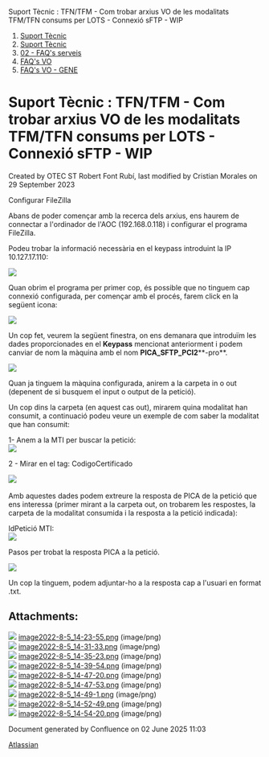 Suport Tècnic : TFN/TFM - Com trobar arxius VO de les modalitats TFM/TFN consums per LOTS - Connexió sFTP - WIP  

1.  [Suport Tècnic](index.md)
2.  [Suport Tècnic](13893782.md)
3.  [02 - FAQ's serveis](26313393.md)
4.  [FAQ's VO](28705575.md)
5.  [FAQ's VO - GENE](28705577.md)

Suport Tècnic : TFN/TFM - Com trobar arxius VO de les modalitats TFM/TFN consums per LOTS - Connexió sFTP - WIP
===============================================================================================================

Created by OTEC ST Robert Font Rubí, last modified by Cristian Morales on 29 September 2023

Configurar FileZilla

Abans de poder començar amb la recerca dels arxius, ens haurem de connectar a l'ordinador de l'AOC (192.168.0.118) i configurar el programa FileZilla.  
  
Podeu trobar la informació necessària en el keypass introduint la IP 10.127.17.110:

![](attachments/77824110/77824111.png)

  

Quan obrim el programa per primer cop, és possible que no tinguem cap connexió configurada, per començar amb el procés, farem click en la següent icona:  
  
![](attachments/77824110/77824112.png)  
  
Un cop fet, veurem la següent finestra, on ens demanara que introduïm les dades proporcionades en el **Keypass** mencionat anteriorment i podem canviar de nom la màquina amb el nom **PICA\_SFTP\_PCI2****\-pro**.  
  
![](attachments/77824110/77824113.png)

  

Quan ja tinguem la màquina configurada, anirem a la carpeta in o out (depenent de si busquem el input o output de la petició).  
  
Un cop dins la carpeta (en aquest cas out), mirarem quina modalitat han consumit, a continuació podeu veure un exemple de com saber la modalitat que han consumit:  
  
1- Anem a la MTI per buscar la petició:  
![](attachments/77824110/77824116.png)  
  
2 - Mirar en el tag: CodigoCertificado  
  
![](attachments/77824110/77824117.png)   
  
Amb aquestes dades podem extreure la resposta de PICA de la petició que ens interessa (primer mirant a la carpeta out, on trobarem les respostes, la carpeta de la modalitat consumida i la resposta a la petició indicada):  
  
IdPetició MTI:  
![](attachments/77824110/77824119.png)  
  
Pasos per trobat la resposta PICA a la petició.  
  
![](attachments/77824110/77824118.png)  
  
Un cop la tinguem, podem adjuntar-ho a la resposta cap a l'usuari en format .txt.  

  

  

Attachments:
------------

![](images/icons/bullet_blue.gif) [image2022-8-5\_14-23-55.png](attachments/77824110/77824111.png) (image/png)  
![](images/icons/bullet_blue.gif) [image2022-8-5\_14-31-33.png](attachments/77824110/77824112.png) (image/png)  
![](images/icons/bullet_blue.gif) [image2022-8-5\_14-35-23.png](attachments/77824110/77824113.png) (image/png)  
![](images/icons/bullet_blue.gif) [image2022-8-5\_14-39-54.png](attachments/77824110/77824114.png) (image/png)  
![](images/icons/bullet_blue.gif) [image2022-8-5\_14-47-20.png](attachments/77824110/77824115.png) (image/png)  
![](images/icons/bullet_blue.gif) [image2022-8-5\_14-47-53.png](attachments/77824110/77824116.png) (image/png)  
![](images/icons/bullet_blue.gif) [image2022-8-5\_14-49-1.png](attachments/77824110/77824117.png) (image/png)  
![](images/icons/bullet_blue.gif) [image2022-8-5\_14-52-49.png](attachments/77824110/77824118.png) (image/png)  
![](images/icons/bullet_blue.gif) [image2022-8-5\_14-54-20.png](attachments/77824110/77824119.png) (image/png)  

Document generated by Confluence on 02 June 2025 11:03

[Atlassian](http://www.atlassian.com/)